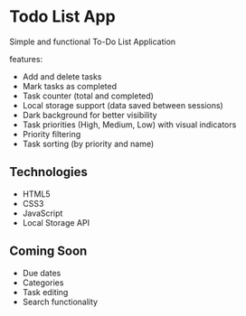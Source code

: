 # Todo List App

Simple and functional To-Do List Application

features:
- Add and delete tasks
- Mark tasks as completed
- Task counter (total and completed)
- Local storage support (data saved between sessions)
- Dark background for better visibility
- Task priorities (High, Medium, Low) with visual indicators
- Priority filtering
- Task sorting (by priority and name)

## Technologies
- HTML5
- CSS3
- JavaScript
- Local Storage API

## Coming Soon
- Due dates
- Categories
- Task editing
- Search functionality